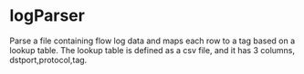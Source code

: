# logParser
 Parse a file containing flow log data and maps each row to a tag based on a lookup table. The lookup table is defined as a csv file, and it has 3 columns, dstport,protocol,tag.  
